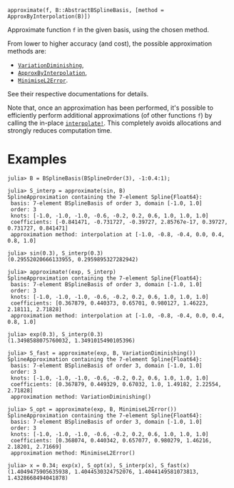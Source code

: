 ```
approximate(f, B::AbstractBSplineBasis, [method = ApproxByInterpolation(B)])
```

Approximate function `f` in the given basis, using the chosen method.

From lower to higher accuracy (and cost), the possible approximation methods are:

  * [`VariationDiminishing`](@ref),
  * [`ApproxByInterpolation`](@ref),
  * [`MinimiseL2Error`](@ref).

See their respective documentations for details.

Note that, once an approximation has been performed, it's possible to efficiently perform additional approximations (of other functions `f`) by calling the in-place [`interpolate!`](@ref). This completely avoids allocations and strongly reduces computation time.

# Examples

```jldoctest
julia> B = BSplineBasis(BSplineOrder(3), -1:0.4:1);

julia> S_interp = approximate(sin, B)
SplineApproximation containing the 7-element Spline{Float64}:
 basis: 7-element BSplineBasis of order 3, domain [-1.0, 1.0]
 order: 3
 knots: [-1.0, -1.0, -1.0, -0.6, -0.2, 0.2, 0.6, 1.0, 1.0, 1.0]
 coefficients: [-0.841471, -0.731727, -0.39727, 2.85767e-17, 0.39727, 0.731727, 0.841471]
 approximation method: interpolation at [-1.0, -0.8, -0.4, 0.0, 0.4, 0.8, 1.0]

julia> sin(0.3), S_interp(0.3)
(0.29552020666133955, 0.2959895327282942)

julia> approximate!(exp, S_interp)
SplineApproximation containing the 7-element Spline{Float64}:
 basis: 7-element BSplineBasis of order 3, domain [-1.0, 1.0]
 order: 3
 knots: [-1.0, -1.0, -1.0, -0.6, -0.2, 0.2, 0.6, 1.0, 1.0, 1.0]
 coefficients: [0.367879, 0.440373, 0.65701, 0.980127, 1.46223, 2.18111, 2.71828]
 approximation method: interpolation at [-1.0, -0.8, -0.4, 0.0, 0.4, 0.8, 1.0]

julia> exp(0.3), S_interp(0.3)
(1.3498588075760032, 1.3491015490105396)

julia> S_fast = approximate(exp, B, VariationDiminishing())
SplineApproximation containing the 7-element Spline{Float64}:
 basis: 7-element BSplineBasis of order 3, domain [-1.0, 1.0]
 order: 3
 knots: [-1.0, -1.0, -1.0, -0.6, -0.2, 0.2, 0.6, 1.0, 1.0, 1.0]
 coefficients: [0.367879, 0.449329, 0.67032, 1.0, 1.49182, 2.22554, 2.71828]
 approximation method: VariationDiminishing()

julia> S_opt = approximate(exp, B, MinimiseL2Error())
SplineApproximation containing the 7-element Spline{Float64}:
 basis: 7-element BSplineBasis of order 3, domain [-1.0, 1.0]
 order: 3
 knots: [-1.0, -1.0, -1.0, -0.6, -0.2, 0.2, 0.6, 1.0, 1.0, 1.0]
 coefficients: [0.368074, 0.440342, 0.657077, 0.980279, 1.46216, 2.18201, 2.71669]
 approximation method: MinimiseL2Error()

julia> x = 0.34; exp(x), S_opt(x), S_interp(x), S_fast(x)
(1.4049475905635938, 1.4044530324752076, 1.4044149581073813, 1.4328668494041878)
```

